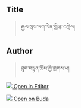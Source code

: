 ## Title
> རྒྱལ་སྲས་ལག་ལེན་གྱི་རྩ་འགྲེལ།

## Author
> ཐུབ་བསྟན་ཆོས་ཀྱི་གྲགས་པ།

[<img src="https://img.icons8.com/color/20/000000/edit-property.png"> Open in Editor](http://editor.openpecha.org/P008259)

[<img src="https://library.bdrc.io/icons/BUDA-small.svg"> Open on Buda](https://library.bdrc.io/show/bdr:IE0OPP008259)




